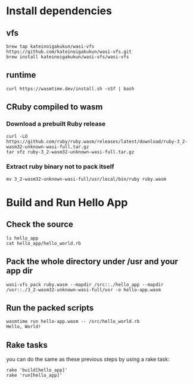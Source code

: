 # Install dependencies

## vfs
```
brew tap kateinoigakukun/wasi-vfs https://github.com/kateinoigakukun/wasi-vfs.git
brew install kateinoigakukun/wasi-vfs/wasi-vfs
```

## runtime

```
curl https://wasmtime.dev/install.sh -sSf | bash
```

## CRuby compiled to wasm

### Download a prebuilt Ruby release
```
curl -LO https://github.com/ruby/ruby.wasm/releases/latest/download/ruby-3_2-wasm32-unknown-wasi-full.tar.gz
tar xfz ruby-3_2-wasm32-unknown-wasi-full.tar.gz
```

### Extract ruby binary not to pack itself
```
mv 3_2-wasm32-unknown-wasi-full/usr/local/bin/ruby ruby.wasm
```

# Build and Run Hello App

## Check the source
```
ls hello_app
cat hello_app/hello_world.rb
```

## Pack the whole directory under /usr and your app dir
```
wasi-vfs pack ruby.wasm --mapdir /src::./hello_app --mapdir /usr::./3_2-wasm32-unknown-wasi-full/usr -o hello-app.wasm
```

## Run the packed scripts
```
wasmtime run hello-app.wasm -- /src/hello_world.rb
Hello, World!
```

## Rake tasks
you can do the same as these previous steps by using a rake task:

```
rake 'build[hello_app]'
rake 'run[hello_app]'
```
